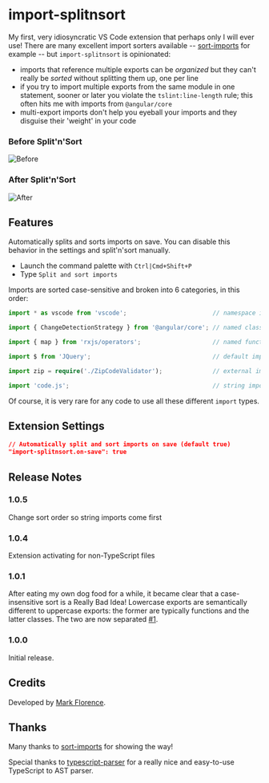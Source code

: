 # import-splitnsort

My first, very idiosyncratic VS Code extension that perhaps only I will ever use! There are many excellent import sorters available -- [sort-imports](https://marketplace.visualstudio.com/items?itemName=amatiasq.sort-imports) for example -- but `import-splitnsort` is opinionated:

* imports that reference multiple exports can be *organized* but they can't really be *sorted* without splitting them up, one per line
* if you try to import multiple exports from the same module in one statement, sooner or later you violate the `tslint:line-length` rule; this often hits me with imports from `@angular/core` 
* multi-export imports don't help you eyeball your imports and they disguise their 'weight' in your code

### Before Split'n'Sort

![Before](before.png)

### After Split'n'Sort 

![After](after.png)

## Features

Automatically splits and sorts imports on save. You can disable this behavior in the settings and split'n'sort manually.

* Launch the command palette with `Ctrl|Cmd+Shift+P`
* Type `Split and sort imports`

Imports are sorted case-sensitive and broken into 6 categories, in this order:

```typescript
import * as vscode from 'vscode';                        // namespace imports

import { ChangeDetectionStrategy } from '@angular/core'; // named class-like imports

import { map } from 'rxjs/operators';                    // named function-like imports

import $ from 'JQuery';                                  // default imports

import zip = require('./ZipCodeValidator');              // external imports

import 'code.js';                                        // string imports
```

Of course, it is very rare for any code to use all these different `import` types.

## Extension Settings

```json
// Automatically split and sort imports on save (default true)
"import-splitnsort.on-save": true
```

## Release Notes

### 1.0.5

Change sort order so string imports come first

### 1.0.4

Extension activating for non-TypeScript files

### 1.0.1

After eating my own dog food for a while, it became clear that a case-insensitive sort is a Really Bad Idea! Lowercase exports are semantically different to uppercase exports: the former are typically functions and the latter classes. The two are now separated [#1](https://github.com/mflorence99/import-splitnsort/issues/1).

### 1.0.0

Initial release.

## Credits

Developed by [Mark Florence](https://github.com/mflorence99).

## Thanks

Many thanks to [sort-imports](https://marketplace.visualstudio.com/items?itemName=amatiasq.sort-imports) for showing the way!

Special thanks to [typescript-parser](https://buehler.github.io/node-typescript-parser/) for a really nice and easy-to-use TypeScript to AST parser.
